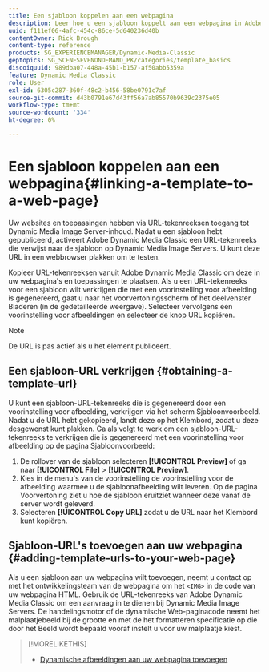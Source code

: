 ```yaml
---
title: Een sjabloon koppelen aan een webpagina
description: Leer hoe u een sjabloon koppelt aan een webpagina in Adobe Dynamic Media Classic.
uuid: f111ef06-4afc-454c-86ce-5d640236d40b
contentOwner: Rick Brough
content-type: reference
products: SG_EXPERIENCEMANAGER/Dynamic-Media-Classic
geptopics: SG_SCENESEVENONDEMAND_PK/categories/template_basics
discoiquuid: 989dba07-448a-45b1-b157-af50abb5359a
feature: Dynamic Media Classic
role: User
exl-id: 6305c287-360f-48c2-b456-58be0791c7af
source-git-commit: d43b0791e67d43ff56a7ab85570b9639c2375e05
workflow-type: tm+mt
source-wordcount: '334'
ht-degree: 0%

---
```


# Een sjabloon koppelen aan een webpagina{#linking-a-template-to-a-web-page}

Uw websites en toepassingen hebben via URL-tekenreeksen toegang tot Dynamic Media Image Server-inhoud. Nadat u een sjabloon hebt gepubliceerd, activeert Adobe Dynamic Media Classic een URL-tekenreeks die verwijst naar de sjabloon op Dynamic Media Image Servers. U kunt deze URL in een webbrowser plakken om te testen.

Kopieer URL-tekenreeksen vanuit Adobe Dynamic Media Classic om deze in uw webpagina&#39;s en toepassingen te plaatsen. Als u een URL-tekenreeks voor een sjabloon wilt verkrijgen die met een voorinstelling voor afbeelding is gegenereerd, gaat u naar het voorvertoningsscherm of het deelvenster Bladeren (in de gedetailleerde weergave). Selecteer vervolgens een voorinstelling voor afbeeldingen en selecteer de knop URL kopiëren.

>[!NOTE]
>
>De URL is pas actief als u het element publiceert.

## Een sjabloon-URL verkrijgen {#obtaining-a-template-url}

U kunt een sjabloon-URL-tekenreeks die is gegenereerd door een voorinstelling voor afbeelding, verkrijgen via het scherm Sjabloonvoorbeeld. Nadat u de URL hebt gekopieerd, landt deze op het Klembord, zodat u deze desgewenst kunt plakken. Ga als volgt te werk om een sjabloon-URL-tekenreeks te verkrijgen die is gegenereerd met een voorinstelling voor afbeelding op de pagina Sjabloonvoorbeeld:

1. De rollover van de sjabloon selecteren **[!UICONTROL Preview]** of ga naar **[!UICONTROL File]** > **[!UICONTROL Preview]**.
1. Kies in de menu&#39;s van de voorinstelling de voorinstelling voor de afbeelding waarmee u de sjabloonafbeelding wilt leveren. Op de pagina Voorvertoning ziet u hoe de sjabloon eruitziet wanneer deze vanaf de server wordt geleverd.
1. Selecteren **[!UICONTROL Copy URL]** zodat u de URL naar het Klembord kunt kopiëren.

## Sjabloon-URL&#39;s toevoegen aan uw webpagina {#adding-template-urls-to-your-web-page}

Als u een sjabloon aan uw webpagina wilt toevoegen, neemt u contact op met het ontwikkelingsteam van de webpagina om het `<IMG>` in de code van uw webpagina HTML. Gebruik de URL-tekenreeks van Adobe Dynamic Media Classic om een aanvraag in te dienen bij Dynamic Media Image Servers. De handelingsmotor of de dynamische Web-paginacode neemt het malplaatjebeeld bij de grootte en met de het formatteren specificatie op die door het Beeld wordt bepaald vooraf instelt u voor uw malplaatje kiest.

>[!MORELIKETHIS]
>
>* [Dynamische afbeeldingen aan uw webpagina toevoegen](linking-urls-web-application.md#adding_dynamic_images_to_your_web_page)

